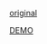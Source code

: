 [original](https://github.com/GoogleChromeLabs/ui-element-samples/tree/gh-pages/lazy-image)

[DEMO](https://safe-journey-61291.herokuapp.com/)